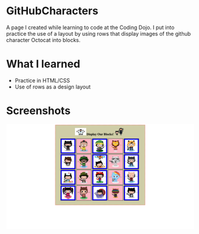 # GitHubCharacters
  A page I created while learning to code at the Coding Dojo. I put into practice the use of a layout by using rows that display images of the github character Octocat into blocks.
# What I learned
  * Practice in HTML/CSS
  * Use of rows as a design layout
  
# Screenshots
![](images/screenshot.png)
